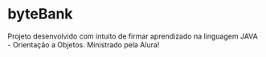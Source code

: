 # byteBank
Projeto desenvolvido com intuito de firmar aprendizado na linguagem JAVA - Orientação a Objetos. Ministrado pela Alura!
